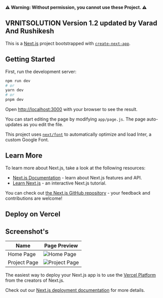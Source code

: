 **⚠️ Warning: Without permission, you cannot use these Project. ⚠️**

## VRNITSOLUTION Version 1.2 updated by Varad And Rushikesh

This is a [Next.js](https://nextjs.org/) project bootstrapped with [`create-next-app`](https://github.com/vercel/next.js/tree/canary/packages/create-next-app).

## Getting Started

First, run the development server:

```bash
npm run dev
# or
yarn dev
# or
pnpm dev
```

Open [http://localhost:3000](http://localhost:3000) with your browser to see the result.

You can start editing the page by modifying `app/page.js`. The page auto-updates as you edit the file.

This project uses [`next/font`](https://nextjs.org/docs/basic-features/font-optimization) to automatically optimize and load Inter, a custom Google Font.

## Learn More

To learn more about Next.js, take a look at the following resources:

- [Next.js Documentation](https://nextjs.org/docs) - learn about Next.js features and API.
- [Learn Next.js](https://nextjs.org/learn) - an interactive Next.js tutorial.

You can check out [the Next.js GitHub repository](https://github.com/vercel/next.js/) - your feedback and contributions are welcome!

## Deploy on Vercel

## Screenshot's
| Name         | Page Preview                                                                                                          |
|--------------|--------------------------------------------------------------------------------------------------------------------|
| Home Page    | ![Home Page](https://firebasestorage.googleapis.com/v0/b/filehostingvrn.appspot.com/o/files%2F6%2F8%2F2023%2C%2010%3A42%3A11%20pm_vrn_home_1.2.png?alt=media&token=7d0bb6e5-b865-43f2-96ea-fceb0ad031b1)  |
| Project Page | ![Project Page](https://firebasestorage.googleapis.com/v0/b/filehostingvrn.appspot.com/o/files%2F6%2F8%2F2023%2C%2010%3A45%3A46%20pm_vrnit_project_1.2.png?alt=media&token=ba8abb1a-1cda-4be3-9fb6-393587c86fe0)  |


The easiest way to deploy your Next.js app is to use the [Vercel Platform](https://vercel.com/new?utm_medium=default-template&filter=next.js&utm_source=create-next-app&utm_campaign=create-next-app-readme) from the creators of Next.js.

Check out our [Next.js deployment documentation](https://nextjs.org/docs/deployment) for more details.
